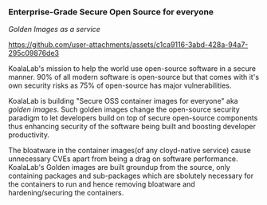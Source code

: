 ### Enterprise-Grade Secure Open Source for everyone
_Golden Images as a service_






https://github.com/user-attachments/assets/c1ca9116-3abd-428a-94a7-295c09876de3





KoalaLab's mission to help the world use open-source software in a secure manner. 90% of all modern software is open-source but that comes with it's own security risks as 75% of open-source has major vulnerabilities.

KoalaLab is building "Secure OSS container images for everyone" aka _golden images_. Such golden images change the open-source security paradigm to let developers build on top of secure open-source components thus enhancing security of the software being built and boosting developer productivity.

The bloatware in the container images(of any cloyd-native service) cause unnecessary CVEs apart from being a drag on software performance. KoalaLab's Golden images are built groundup from the source, only containing packages and sub-packages which are sbolutely necessary for the containers to run and hence removing bloatware and hardening/securing the containers.
